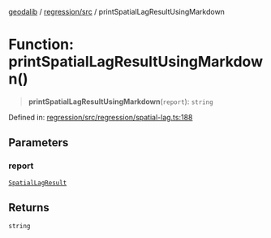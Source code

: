 [geodalib](../../../modules.md) / [regression/src](../index.md) / printSpatialLagResultUsingMarkdown

# Function: printSpatialLagResultUsingMarkdown()

> **printSpatialLagResultUsingMarkdown**(`report`): `string`

Defined in: [regression/src/regression/spatial-lag.ts:188](https://github.com/GeoDaCenter/geoda-lib/blob/246bf05338fdf79294f778f8829940c18b17a0f8/js/packages/regression/src/regression/spatial-lag.ts#L188)

## Parameters

### report

[`SpatialLagResult`](../type-aliases/SpatialLagResult.md)

## Returns

`string`
